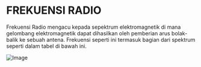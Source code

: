 # FREKUENSI RADIO

  Frekuensi Radio mengacu kepada sepektrum elektromagnetik di mana gelombang elektromagnetik dapat dihasilkan oleh pemberian arus bolak-balik ke sebuah antena. Frekuensi seperti ini termasuk bagian dari spektrum seperti dalam tabel di bawah ini.
  
  


 ![Image](src)
